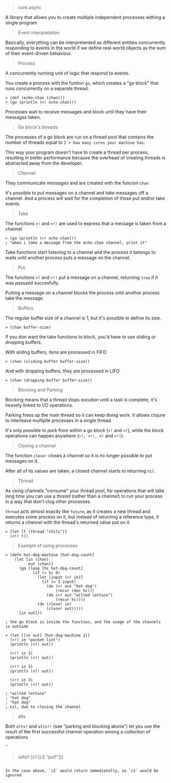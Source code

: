 > core.async

A library that allows you to create multiple independent processes withing a single program

> Event interpretation

Basically, everything can be interpretented as different entities concurrently responding to events in the world if we define real-world objects as the sum of their event-driven behaviour.

> Process

A concurrently running unit of logic that respond to events.

You create a process with the funtion `go`, which creates a "go block" that runs concurrently on a separate thread.

```
> (def (echo-chan (chan)))
> (go (println (<! echo-chan)))
```

Processes wait to receive messages and block until they have their messages taken.

> Go block's threads

The processes of a go block are run on a thread pool that contains the number of threads equal to `2 + how many cores your machine has`.

This way your program doesn't have to create a thread per process, resulting in better performance because the overhead of creating threads is abstracted away from the developer.

> Channel

They communicate *messages* and are created with the funcion `chan`

It's possible to *put* messages on a channel and *take* messages off a channel. And a process will wait for the completion of those put and/or take events.

> Take

The functions `<!` and `<!!` are used to express that a message is taken from a channel

```
> (go (println (<! echo-chan)))
; "when i take a message from the echo-chan channel, print it"
```

Take functions start listening to a channel and the process it belongs to waits until another process puts a message on the channel.

> Put

The functions `>!` and `>!!` put a message on a channel, returning `true` if it was passsed succesfully.

Putting a message on a channel blocks the process until another process take the message.

> Buffers

The regular buffer size of a channel is 1, but it's possible to define its size.

```
> (chan buffer-size)
```

If you don want the take functions to block, you'd have to use sliding or dropping buffers.

With sliding buffers, itens are processed in FIFO

```
> (chan (sliding-buffer buffer-size))
```

And with dropping buffers, they are processed in LIFO

```
> (chan (dropping-buffer buffer-size))
```

> Blocking and Parking

Blocking means that a thread stops excution until a task is complete, it's heavely linked to I/O operations.

Parking frees up the main thread so it can keep doing work. It allows clojure to interleave multiplle processes in a single thread.

It's only possible to *park* from within a go block (`>!` and `<!`), while the block operations can happen anywhere (`>!, >!!, <!` and `<!!`).

> Closing a channel

The function `close!` closes a channel so it is no longer possible to put messages on it.

After all of its values are taken, a closed channel starts to returning `nil`.

> Thread

As using channels "consume" your thread pool, for operations that will take long time you can use a *thread* (rather than a *channel*) to run your process in a way that don't clog other processes.

`thread` acts almost exactly like `future`, as it creates a new thread and executes some process on it, but instead of returning a reference type, it returns a *channel* with the thread's returned value put on it.

```
> (let [t (thread "chili")]
  (<!! t))
```

> Example of using processes

```
> (defn hot-dog-machine [hot-dog-count]
    (let [in (chan)
          out (chan)]
      (go (loop [hc hot-dog-count]
            (if (> hc 0)
              (let [input (<! in)]
                (if (= 3 input)
                  (do (>! out "hot dog")
                      (recur (dec hc)))
                  (do (>! out "wilted lettuce")
                      (recur hc))))
              (do (close! in)
                  (close! out)))))
      [in out]))

; the go block is inside the function, and the usage of the channels is outside

> (let [[in out] (hot-dog-machine 2)]
  (>!! in "pocket lint")
  (println (<!! out))

  (>!! in 3)
  (println (<!! out))

  (>!! in 3)
  (println (<!! out))

  (>!! in 3)
  (println (<!! out))

; "wilted lettuce"
; "hot dog"
; "hot dog"
; nil, due to closing the channel
```

> alts

Both `alts!` and `alts!!` (see "parking and blocking above") let you use the result of the first successful channel operation among a collection of operations

``
> (alts!! [c1 [c2 "put!"]])
```

In the case above, `c2` would return immediatelly, so `c1` would be ignored